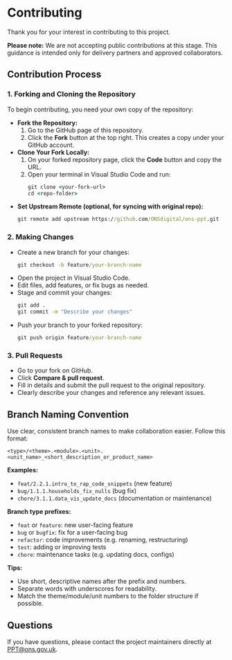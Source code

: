 # Contributing
Thank you for your interest in contributing to this project.

**Please note:** We are not accepting public contributions at this stage. This guidance is intended only for delivery partners and approved collaborators.

## Contribution Process

### 1. **Forking and Cloning the Repository**
   To begin contributing, you need your own copy of the repository:

   - **Fork the Repository:**
     1. Go to the GitHub page of this repository.
     2. Click the **Fork** button at the top right. This creates a copy under your GitHub account.
   - **Clone Your Fork Locally:**
     1. On your forked repository page, click the **Code** button and copy the URL.
     2. Open your terminal in Visual Studio Code and run:
        ```cmd
        git clone <your-fork-url>
        cd <repo-folder>
        ```
   - **Set Upstream Remote (optional, for syncing with original repo):**
     ```cmd
     git remote add upstream https://github.com/ONSdigital/ons-ppt.git
     ```

### 2. **Making Changes**

- Create a new branch for your changes:
    ```cmd
    git checkout -b feature/your-branch-name
    ```
- Open the project in Visual Studio Code.
- Edit files, add features, or fix bugs as needed.
- Stage and commit your changes:
    ```cmd
    git add .
    git commit -m "Describe your changes"
    ```
- Push your branch to your forked repository:
    ```cmd
    git push origin feature/your-branch-name
    ```

### 3. **Pull Requests**
- Go to your fork on GitHub.
- Click **Compare & pull request**.
- Fill in details and submit the pull request to the original repository.
- Clearly describe your changes and reference any relevant issues.

## **Branch Naming Convention**
   Use clear, consistent branch names to make collaboration easier. Follow this format:

   ```
   <type>/<theme>.<module>.<unit>.<unit_name>_<short_description_or_product_name>
   ```

   **Examples:**
   - `feat/2.2.1.intro_to_rap_code_snippets` (new feature)
   - `bug/1.1.1.households_fix_nulls` (bug fix)
   - `chore/3.1.1.data_vis_update_docs` (documentation or maintenance)

   **Branch type prefixes:**
   - `feat` or `feature`: new user-facing feature
   - `bug` or `bugfix`: fix for a user-facing bug
   - `refactor`: code improvements (e.g. renaming, restructuring)
   - `test`: adding or improving tests
   - `chore`: maintenance tasks (e.g. updating docs, configs)

   **Tips:**
   - Use short, descriptive names after the prefix and numbers.
   - Separate words with underscores for readability.
   - Match the theme/module/unit numbers to the folder structure if possible.

## Questions
If you have questions, please contact the project maintainers directly at [PPT@ons.gov.uk](PPT@ons.gov.uk).
